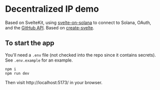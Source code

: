 # Decentralized IP demo

Based on SvelteKit, using [svelte-on-solana](https://github.com/svelte-on-solana/wallet-adapter) to connect to Solana, OAuth, and the [GitHub API](https://docs.github.com/en/rest). Based on [create-svelte](https://github.com/sveltejs/kit/tree/master/packages/create-svelte).

## To start the app

You'll need a `.env` file (not checked into the repo since it contains secrets). See `.env.example` for an example.

```
npm i
npm run dev
```

Then visit http://localhost:5173/ in your browser.
